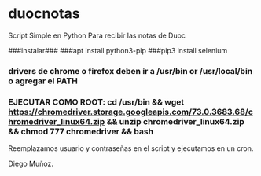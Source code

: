 # duocnotas
Script Simple en Python Para recibir las notas de Duoc

###instalar###
###apt install python3-pip
###pip3 install selenium
### drivers de chrome o firefox deben ir a /usr/bin or /usr/local/bin o agregar el PATH
### EJECUTAR COMO ROOT: cd /usr/bin && wget https://chromedriver.storage.googleapis.com/73.0.3683.68/chromedriver_linux64.zip && unzip chromedriver_linux64.zip && chmod 777 chromedriver && bash

Reemplazamos usuario y contraseñas en el script y ejecutamos en un cron.

Diego Muñoz.
